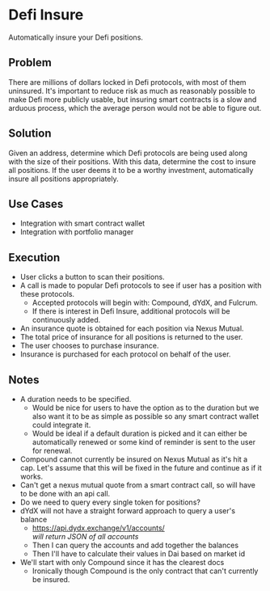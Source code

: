 # Defi Insure

Automatically insure your Defi positions.

## Problem

There are millions of dollars locked in Defi protocols, with most of them uninsured. It's important to reduce risk as much as reasonably possible to make Defi more publicly usable, but insuring smart contracts is a slow and arduous process, which the average person would not be able to figure out.

## Solution

Given an address, determine which Defi protocols are being used along with the size of their positions. With this data, determine the cost to insure all positions. If the user deems it to be a worthy investment, automatically insure all positions appropriately.

## Use Cases

- Integration with smart contract wallet
- Integration with portfolio manager

## Execution

- User clicks a button to scan their positions.
- A call is made to popular Defi protocols to see if user has a position with these protocols.
  - Accepted protocols will begin with: Compound, dYdX, and Fulcrum.
  - If there is interest in Defi Insure, additional protocols will be continuously added.
- An insurance quote is obtained for each position via Nexus Mutual.
- The total price of insurance for all positions is returned to the user.
- The user chooses to purchase insurance.
- Insurance is purchased for each protocol on behalf of the user.

## Notes

- A duration needs to be specified.
  - Would be nice for users to have the option as to the duration but we also want it to be as simple as possible so any smart contract wallet could integrate it. 
  - Would be ideal if a default duration is picked and it can either be automatically renewed or some kind of reminder is sent to the user for renewal.
- Compound cannot currently be insured on Nexus Mutual as it's hit a cap. Let's assume that this will be fixed in the future and continue as if it works.
- Can't get a nexus mutual quote from a smart contract call, so will have to be done with an api call.
- Do we need to query every single token for positions?
- dYdX will not have a straight forward approach to query a user's balance
  - https://api.dydx.exchange/v1/accounts/<address> will return JSON of all accounts
  - Then I can query the accounts and add together the balances
  - Then I'll have to calculate their values in Dai based on market id
- We'll start with only Compound since it has the clearest docs
  - Ironically though Compound is the only contract that can't currently be insured.